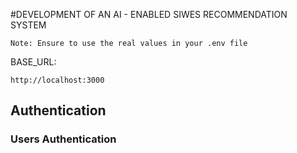 #DEVELOPMENT OF AN AI - ENABLED SIWES RECOMMENDATION SYSTEM

`Note: Ensure to use the real values in your .env file`

BASE_URL: 
```shell
http://localhost:3000
```

## Authentication

### Users Authentication
